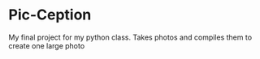 # Pic-Ception
My final project for my python class. Takes photos and compiles them to create one large photo
